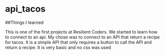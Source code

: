 # api_tacos

##Things I learned

This is one of the first projects at Resilient Coders. We started to learn how to connect to an api. My chose was to connect to an API
that return a recipe for tacos. It is a simple API that only requires a button to call the API and return a recipe. It is very basic and 
no css was used
